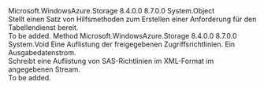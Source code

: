 <Type Name="TableRequest" FullName="Microsoft.WindowsAzure.Storage.Table.Protocol.TableRequest">
  <TypeSignature Language="C#" Value="public static class TableRequest" />
  <TypeSignature Language="ILAsm" Value=".class public auto ansi abstract sealed beforefieldinit TableRequest extends System.Object" />
  <TypeSignature Language="DocId" Value="T:Microsoft.WindowsAzure.Storage.Table.Protocol.TableRequest" />
  <TypeSignature Language="VB.NET" Value="Public Class TableRequest" />
  <TypeSignature Language="F#" Value="type TableRequest = class" />
  <AssemblyInfo>
    <AssemblyName>Microsoft.WindowsAzure.Storage</AssemblyName>
    <AssemblyVersion>8.4.0.0</AssemblyVersion>
    <AssemblyVersion>8.7.0.0</AssemblyVersion>
  </AssemblyInfo>
  <Base>
    <BaseTypeName>System.Object</BaseTypeName>
  </Base>
  <Interfaces />
  <Docs>
    <summary>
            Stellt einen Satz von Hilfsmethoden zum Erstellen einer Anforderung für den Tabellendienst bereit.
            </summary>
    <remarks>To be added.</remarks>
  </Docs>
  <Members>
    <Member MemberName="WriteSharedAccessIdentifiers">
      <MemberSignature Language="C#" Value="public static void WriteSharedAccessIdentifiers (Microsoft.WindowsAzure.Storage.Table.SharedAccessTablePolicies sharedAccessPolicies, System.IO.Stream outputStream);" />
      <MemberSignature Language="ILAsm" Value=".method public static hidebysig void WriteSharedAccessIdentifiers(class Microsoft.WindowsAzure.Storage.Table.SharedAccessTablePolicies sharedAccessPolicies, class System.IO.Stream outputStream) cil managed" />
      <MemberSignature Language="DocId" Value="M:Microsoft.WindowsAzure.Storage.Table.Protocol.TableRequest.WriteSharedAccessIdentifiers(Microsoft.WindowsAzure.Storage.Table.SharedAccessTablePolicies,System.IO.Stream)" />
      <MemberSignature Language="VB.NET" Value="Public Shared Sub WriteSharedAccessIdentifiers (sharedAccessPolicies As SharedAccessTablePolicies, outputStream As Stream)" />
      <MemberSignature Language="F#" Value="static member WriteSharedAccessIdentifiers : Microsoft.WindowsAzure.Storage.Table.SharedAccessTablePolicies * System.IO.Stream -&gt; unit" Usage="Microsoft.WindowsAzure.Storage.Table.Protocol.TableRequest.WriteSharedAccessIdentifiers (sharedAccessPolicies, outputStream)" />
      <MemberType>Method</MemberType>
      <AssemblyInfo>
        <AssemblyName>Microsoft.WindowsAzure.Storage</AssemblyName>
        <AssemblyVersion>8.4.0.0</AssemblyVersion>
        <AssemblyVersion>8.7.0.0</AssemblyVersion>
      </AssemblyInfo>
      <ReturnValue>
        <ReturnType>System.Void</ReturnType>
      </ReturnValue>
      <Parameters>
        <Parameter Name="sharedAccessPolicies" Type="Microsoft.WindowsAzure.Storage.Table.SharedAccessTablePolicies" />
        <Parameter Name="outputStream" Type="System.IO.Stream" />
      </Parameters>
      <Docs>
        <param name="sharedAccessPolicies">Eine Auflistung der freigegebenen Zugriffsrichtlinien.</param>
        <param name="outputStream">Ein Ausgabedatenstrom.</param>
        <summary>
            Schreibt eine Auflistung von SAS-Richtlinien im XML-Format im angegebenen Stream.
            </summary>
        <remarks>To be added.</remarks>
      </Docs>
    </Member>
  </Members>
</Type>